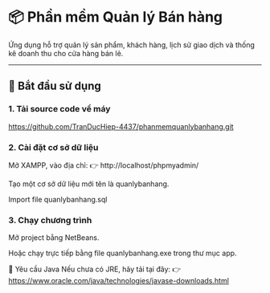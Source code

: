 # 📦 Phần mềm Quản lý Bán hàng

Ứng dụng hỗ trợ quản lý sản phẩm, khách hàng, lịch sử giao dịch và thống kê doanh thu cho cửa hàng bán lẻ.  

---

## 🚀 Bắt đầu sử dụng

### 1. Tải source code về máy

 https://github.com/TranDucHiep-4437/phanmemquanlybanhang.git
 
### 2. Cài đặt cơ sở dữ liệu
Mở XAMPP, vào địa chỉ:
👉 http://localhost/phpmyadmin/

Tạo một cơ sở dữ liệu mới tên là quanlybanhang.

Import file quanlybanhang.sql 

### 3. Chạy chương trình
Mở project bằng NetBeans.

Hoặc chạy trực tiếp bằng file quanlybanhang.exe trong thư mục app.

🔧 Yêu cầu Java
Nếu chưa có JRE, hãy tải tại đây:
👉 https://www.oracle.com/java/technologies/javase-downloads.html


